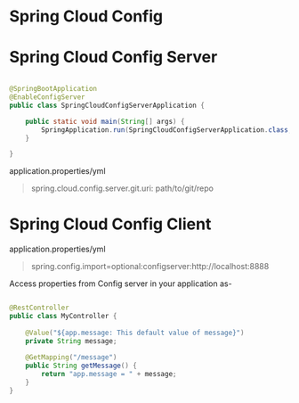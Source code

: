 
# Spring Cloud Config


# Spring Cloud Config Server 

```java

@SpringBootApplication
@EnableConfigServer
public class SpringCloudConfigServerApplication {

	public static void main(String[] args) {
		SpringApplication.run(SpringCloudConfigServerApplication.class, args);
	}

}

```

application.properties/yml

>spring.cloud.config.server.git.uri: path/to/git/repo



# Spring Cloud Config Client

application.properties/yml

>spring.config.import=optional:configserver:http://localhost:8888

Access properties from Config server in your application as-

```java

@RestController
public class MyController {
	
	@Value("${app.message: This default value of message}")
	private String message;
	
	@GetMapping("/message")
	public String getMessage() {
		return "app.message = " + message;
	}
}

```



